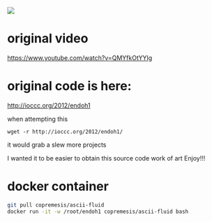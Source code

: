 ![](ascii-fluid.gif)

# original video

https://www.youtube.com/watch?v=QMYfkOtYYlg

# original code is here:

http://ioccc.org/2012/endoh1

when attempting this 

`wget -r http://ioccc.org/2012/endoh1/`

it would grab a slew more projects

I wanted it to be easier to obtain this source code work of art
Enjoy!!!


# docker container

```bash
git pull copremesis/ascii-fluid
docker run -it -w /root/endoh1 copremesis/ascii-fluid bash
```

